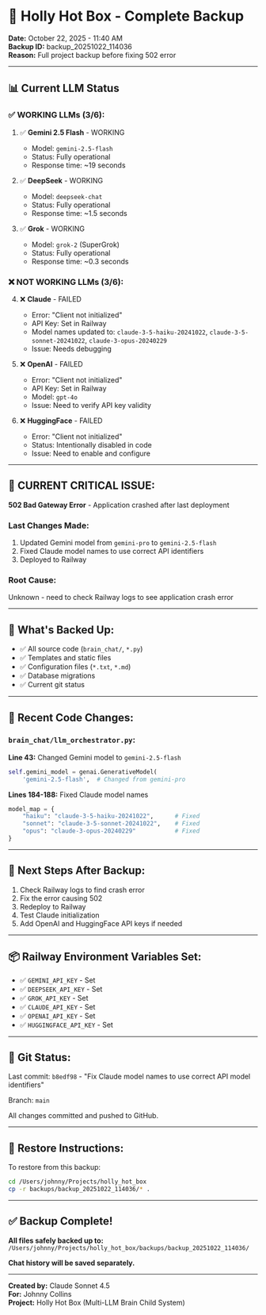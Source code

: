 # 🔄 Holly Hot Box - Complete Backup
**Date:** October 22, 2025 - 11:40 AM  
**Backup ID:** backup_20251022_114036  
**Reason:** Full project backup before fixing 502 error

---

## 📊 Current LLM Status

### ✅ **WORKING LLMs (3/6):**
1. ✅ **Gemini 2.5 Flash** - WORKING
   - Model: `gemini-2.5-flash`
   - Status: Fully operational
   - Response time: ~19 seconds
   
2. ✅ **DeepSeek** - WORKING
   - Model: `deepseek-chat`
   - Status: Fully operational
   - Response time: ~1.5 seconds
   
3. ✅ **Grok** - WORKING
   - Model: `grok-2` (SuperGrok)
   - Status: Fully operational
   - Response time: ~0.3 seconds

### ❌ **NOT WORKING LLMs (3/6):**
4. ❌ **Claude** - FAILED
   - Error: "Client not initialized"
   - API Key: Set in Railway
   - Model names updated to: `claude-3-5-haiku-20241022`, `claude-3-5-sonnet-20241022`, `claude-3-opus-20240229`
   - Issue: Needs debugging
   
5. ❌ **OpenAI** - FAILED
   - Error: "Client not initialized"
   - API Key: Set in Railway
   - Model: `gpt-4o`
   - Issue: Need to verify API key validity
   
6. ❌ **HuggingFace** - FAILED
   - Error: "Client not initialized"
   - Status: Intentionally disabled in code
   - Issue: Need to enable and configure

---

## 🚨 **CURRENT CRITICAL ISSUE:**

**502 Bad Gateway Error** - Application crashed after last deployment

### Last Changes Made:
1. Updated Gemini model from `gemini-pro` to `gemini-2.5-flash`
2. Fixed Claude model names to use correct API identifiers
3. Deployed to Railway

### Root Cause:
Unknown - need to check Railway logs to see application crash error

---

## 📁 What's Backed Up:

- ✅ All source code (`brain_chat/`, `*.py`)
- ✅ Templates and static files
- ✅ Configuration files (`*.txt`, `*.md`)
- ✅ Database migrations
- ✅ Current git status

---

## 🔧 Recent Code Changes:

### `brain_chat/llm_orchestrator.py`:
**Line 43:** Changed Gemini model to `gemini-2.5-flash`
```python
self.gemini_model = genai.GenerativeModel(
    'gemini-2.5-flash',  # Changed from gemini-pro
```

**Lines 184-188:** Fixed Claude model names
```python
model_map = {
    "haiku": "claude-3-5-haiku-20241022",      # Fixed
    "sonnet": "claude-3-5-sonnet-20241022",    # Fixed
    "opus": "claude-3-opus-20240229"           # Fixed
}
```

---

## 🎯 Next Steps After Backup:

1. Check Railway logs to find crash error
2. Fix the error causing 502
3. Redeploy to Railway
4. Test Claude initialization
5. Add OpenAI and HuggingFace API keys if needed

---

## 📦 Railway Environment Variables Set:

- ✅ `GEMINI_API_KEY` - Set
- ✅ `DEEPSEEK_API_KEY` - Set
- ✅ `GROK_API_KEY` - Set
- ✅ `CLAUDE_API_KEY` - Set
- ✅ `OPENAI_API_KEY` - Set
- ✅ `HUGGINGFACE_API_KEY` - Set

---

## 🔐 Git Status:

Last commit: `b8edf98` - "Fix Claude model names to use correct API model identifiers"

Branch: `main`

All changes committed and pushed to GitHub.

---

## 💾 Restore Instructions:

To restore from this backup:
```bash
cd /Users/johnny/Projects/holly_hot_box
cp -r backups/backup_20251022_114036/* .
```

---

## ✅ Backup Complete!

**All files safely backed up to:**
`/Users/johnny/Projects/holly_hot_box/backups/backup_20251022_114036/`

**Chat history will be saved separately.**

---

**Created by:** Claude Sonnet 4.5  
**For:** Johnny Collins  
**Project:** Holly Hot Box (Multi-LLM Brain Child System)

